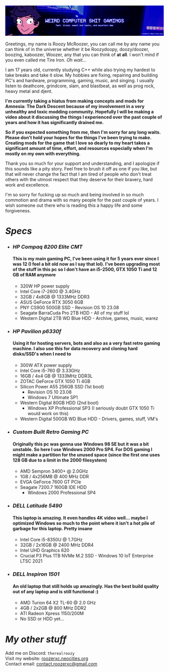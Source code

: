 ![](./stuff/wpcstuff2.png)

Greetings, my name is Roozy McRoozer, you can call me by any name you can think of in the universe whether it be Roozydoopy, doozy/doozer, boozing, kaboozer, Woozer, any that you can think of **at all**. I won't mind if you even called me Tire Iron. *Oh wait...*

I am 17 years old, currently studying C++ while also trying my hardest to take breaks and take it slow. My hobbies are fixing, repairing and building PC's and hardware, programming, gaming, music, and singing. I usually listen to deathcore, grindcore, slam, and blastbeat, as well as prog rock, heavy metal and djent.

**I'm currently taking a hiatus from making concepts and mods for Amnesia: The Dark Descent because of my involvement in a very unhealthy and toxic modding community. Hopefully I will be making a video about it discussing the things I experienced over the past couple of years and how it has significantly drained me.**

**So if you expected something from me, then I'm sorry for any long waits. Please don't hold your hopes for the things I've been trying to make. Creating mods for the game that I love so dearly to my heart takes a significant amount of time, effort, and resources especially when I'm mostly on my own with everything.**

Thank you so much for your support and understanding, and I apologize if this sounds like a pity story. Feel free to brush it off as one if you like, but that will never change the fact that I am tired of people who don't treat others with the utmost respect that they deserve for their bravery, hard work and excellence.

I'm so sorry for fucking up so much and being involved in so much commotion and drama with so many people for the past couple of years. I wish someone out there who is reading this a happy life and some forgiveness.

# *Specs*
- ### *HP Compaq 8200 Elite CMT*
  #### This is my main gaming PC, I've been using it for 5 years ever since I was 12 (I feel a bit old now as I say that lol). I've been upgrading most of the stuff in this pc so I don't have an i5-2500, GTX 1050 Ti and 12 GB of RAM anymore
  - 320W HP power supply
  - Intel Core i7-2600 @ 3.4GHz
  - 32GB / 4x8GB @ 1333MHz DDR3
  - ASUS GeForce RTX 3050 6GB
  - PNY CS900 500GB SSD - Revision OS 10 23.08
  - Seagate BarraCuda Pro 2TB HDD - All of my stuff lol
  - Western Digital 2TB WD Blue HDD - Archive, games, music, warez
- ### *HP Pavilion p6330f*
  #### Using it for hosting servers, bots and also as a very fast retro gaming machine. I also use this for data recovery and cloning hard disks/SSD's when I need to
  - 300W ATX power supply
  - Intel Core i5-760 @ 3.33GHz
  - 16GB / 4x4 GB @ 1333MHz DDR3L
  - ZOTAC GeForce GTX 1050 Ti 4GB
  - Silicon Power A55 256GB SSD (1st boot)
      - Revision OS 10 23.08
      - Windows 7 Ultimate SP1
  - Western Digital 80GB HDD (2nd boot)
      - Windows XP Professional SP3 (I seriously doubt GTX 1050 Ti would work on this)
  - Western Digital 500GB WD Blue HDD - Drivers, games, stuff, VM's
- ### *Custom Built Retro Gaming PC*
  #### Originally this pc was gonna use Windows 98 SE but it was a bit unstable. So here I use Windows 2000 Pro SP4. For DOS gaming I might make a partition for the unused space (since the first one uses 128 GB due to a limit in the 2000 filesystem)
  - AMD Sempron 3400+ @ 2.0GHz
  - 1GB / 4x256MB @ 400 MHz DDR
  - EVGA GeForce 7600 GT PCIe
  - Seagate 7200.7 160GB IDE HDD
    - Windows 2000 Professional SP4
- ### *DELL Latitude 5490*
  #### This laptop is amazing. It even handles 4K video well... maybe I optimized Windows so much to the point where it isn't a hot pile of garbage for this laptop. Pretty insane
  - Intel Core i5-8350U @ 1.7GHz
  - 32GB / 2x16GB @ 2400 MHz DDR4
  - Intel UHD Graphics 620
  - Crucial P3 Plus 1TB NVMe M.2 SSD - Windows 10 IoT Enterprise LTSC 2021
- ### *DELL Inspiron 1501*
  #### An old laptop that still holds up amazingly. Has the best build quality out of any laptop and is still functional :)
  - AMD Turion 64 X2 TL-60 @ 2.0 GHz
  - 4GB / 2x2GB @ 800 MHz DDR2
  - ATI Radeon Xpress 1150/200M
  - No SSD or HDD yet...
# *My other stuff*
Add me on Discord: `therealroozy`<br>
Visit my website: [roozerxc.neocities.org](https://roozerxc.neocities.org/index.html)<br>
Contact email: [contact.roozerxc@gmail.com](mailto:contact.roozerxc@gmail.com)

